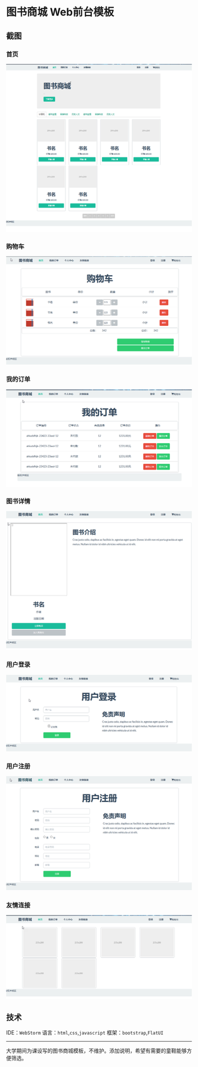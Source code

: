 # 图书商城 Web前台模板

## 截图

### 首页
![首页](images/首页.png)

### 购物车
![购物车](images/购物车.png)

### 我的订单
![我的订单](images/我的订单.png)

### 图书详情
![图书详情](images/图书详情.png)

### 用户登录
![用户登录](images/用户登录.png)

### 用户注册
![用户注册](images/用户注册.png)

### 友情连接
![友情连接](images/友情连接.png)

## 技术
IDE：`WebStorm`
语言：`html`,`css`,`javascript`
框架：`bootstrap`,`FlatUI`

---
大学期间为课设写的图书商城模板，不维护。添加说明，希望有需要的童鞋能够方便筛选。
